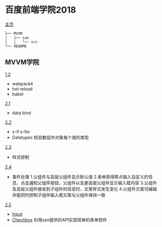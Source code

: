 # 百度前端学院2018

[主页](http://ife.baidu.com/)
```
├── MVVM 
|   ├── san 
|   |   └── src 
└── README 
```

## MVVM学院
[1.2](https://github.com/koucxz/ife2018/tree/1.2/san)
- webpack4
- hot reload
- babel

[2.1](https://github.com/koucxz/ife2018/tree/2.1/san/src/index.js)
- data bind

[2.2](https://github.com/koucxz/ife2018/tree/2.2/san/src/pages/IfFor.san)
- s-if s-for
- Datatypes
  检验数组中对象每个值的类型

[2.3](https://github.com/koucxz/ife2018/tree/2.3/san/src/pages/styleCtr.san)
- 样式控制

[2.4](https://github.com/koucxz/ife2018/tree/2.4/san/src/pages/EventEmit.san)
- 事件处理
1.父组件与高层父组件显示默认值
2.表单获得焦点输入自定义的信息，点击通知父组件按钮，父组件以及更高层父组件显示输入框内容
3.父组件及高层父组件接收到子组件的信息时，文案样式发生变化
4.父组件文案可编辑并能同时控制子组件输入框文案与父组件保持一致

[2.5](https://github.com/koucxz/ife2018/tree/2.5/san/src/pages/CompInput.san)
- [Input](https://github.com/koucxz/ife2018/tree/2.5/san/src/components/UiInput.san)
- [Chechbox](https://github.com/koucxz/ife2018/tree/2.5/san/src/components/UiChechbox.san)
利用san提供的API实现简单的表单控件
